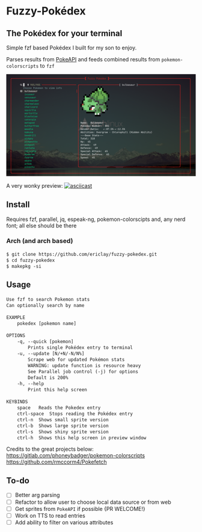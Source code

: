 # Fuzzy-Pokédex 
## The Pokédex for your terminal
Simple fzf based Pokédex I built for my son to enjoy.

Parses results from [PokeAPI](pokeapi.co/) and feeds combined results from `pokemon-colorscripts` to `fzf`

![Screenshot](https://github.com/ericlay/fuzzy-pokedex/blob/main/screenshot.png?raw=true)

A very wonky preview:
[![asciicast](https://asciinema.org/a/581487.svg)](https://asciinema.org/a/581487)

## Install

Requires fzf, parallel, jq, espeak-ng, pokemon-colorscipts and, any nerd font; all else should be there

### Arch (and arch based)
```
$ git clone https://github.com/ericlay/fuzzy-pokedex.git
$ cd fuzzy-pokedex
$ makepkg -si
```
## Usage

```
Use fzf to search Pokemon stats 
Can optionally search by name

EXAMPLE
	pokedex [pokemon name]

OPTIONS
	-q, --quick [pokemon]
		Prints single Pokédex entry to terminal
	-u, --update [N/+N/-N/N%]
		Scrape web for updated Pokémon stats
		WARNING: update function is resource heavy
		See Parallel job control (-j) for options
		Default is 200%
	-h, --help
		Print this help screen

KEYBINDS
	space	Reads the Pokedex entry
	ctrl-space	Stops reading the Pokédex entry
	ctrl-n	Shows small sprite version
	ctrl-b	Shows large sprite version
	ctrl-s	Shows shiny sprite version
	ctrl-h	Shows this help screen in preview window
```

Credits to the great projects below: \
https://gitlab.com/phoneybadger/pokemon-colorscripts \
https://github.com/rmccorm4/Pokefetch 
 
## To-do
* [ ] Better arg parsing
* [ ] Refactor to allow user to choose local data source or from web
* [ ] Get sprites from `PokeAPI` if possible {PR WELCOME!}
* [ ] Work on TTS to read entries
* [ ] Add ability to filter on various attributes
